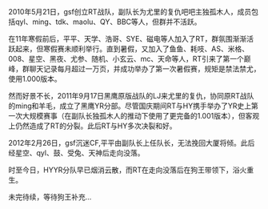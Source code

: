 

2010年5月21日，gsf创立RT战队，副队长为尤里的复仇吧吧主独孤木人，成员包括qyl、ming、tdk、maolu、QY、BBC等人，但群并不活跃。

在11年寒假前后，平平、天学、浩哥、SYE、磁电等人加入了RT，群氛围渐渐活跃起来，但寒假赛未顺利举行。直到暑假，又加入了鱼鱼、耗吱、AS、米格、008、星空、黑夜、尤参、随机、小玄云、mc、天命等人，RT引来了第一个巅峰，群聊天记录每月超过一万页，并成功举办了第一次暑假赛，规矩是禁法禁尤，使用1.000版本。

然而好景不长，2011年9月17日黑鹰原版战队的LJ来尤里的复仇，协同原RT战队的ming和羊毛，成立了黑鹰YR分部。尽管国庆期间RT与HY携手举办了YR史上第一次大规模赛事（在副队长独孤木人的推动下使用了更完备的1.001版本），但客观上仍然造成了RT的分裂。此后RT与HY多次决裂和好。

2012年2月26日，gsf沉迷CF,平平由副队长上任队长，无法挽回大厦将倾。此后经星空、qyl、鼓、受兔、天神后走向没落。

时至今日，HYYR分队早已烟消云散，而RT在走向没落后在狗王带领下，浴火重生。

未完待续，等待狗王补充...
